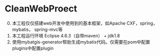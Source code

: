# CleanWebProect
0. 本工程仅仅搭建web开发中使用到的基本框架，如Apache CXF，spring， mybatis， spring-mvc等
1. 本工程运行环境 Eclipse 4.6.3（自带maven） + jdk1.8
2. 使用mybatgis-generator帮助生成mybatis代码。仅需要在pom中配置plugins中配置plugin